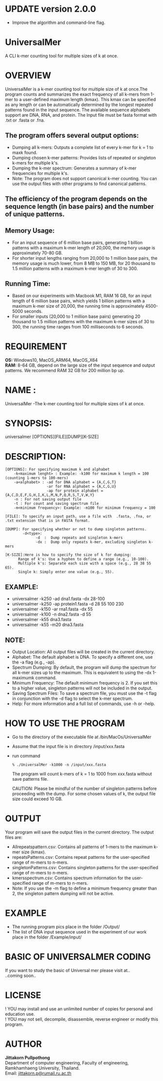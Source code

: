 # UPDATE version 2.0.0

* Improve the algorithm and command-line flag.

# UniversalMer
  A CLI k-mer counting tool for multiple sizes of k at once.
# OVERVIEW
UniversalMer is a k-mer counting tool for multiple size of k at once.The program counts and summarizes the exact frequency of all k-mers from 1-mer to a user-defined maximum length (kmax). This kmax can be specified as any length or can be automatically determined by the longest repeated patterns found in the input sequence.
The available sequence alphabets support are DNA, RNA, and protein. The Input file must be fasta format with .txt or .fasta or .fna. 

## The program offers several output options:
 * Dumping all k-mers: Outputs a complete list of every k-mer for k = 1 to maxk found.
 * Dumping chosen k-mer patterns: Provides lists of repeated or singleton k-mers for multiple k's.
 * Dumping the k-mer spectrum: Generates a summary of k-mer frequencies for multiple k's.
 * Note: The program does not support canonical k-mer counting. You can use the output files with other programs to find canonical patterns. 

## The efficiency of the program depends on the sequence length (in base pairs) and the number of unique patterns.

## Memory Usage:
 * For an input sequence of 6 million base pairs, generating 1 billion patterns with a maximum k-mer length of 20,000, the memory usage is approximately 70-80 GB.
 * For shorter input lengths ranging from 20,000 to 1 million base pairs, the memory usage is much lower, from 8 MB to 150 MB, for 20 thousand to 1.5 million patterns with a maximum k-mer length of 30 to 300.    
    
## Running Time:
 * Based on our experiments with Macbook M1, RAM 16 GB, for an input length of 6 million base pairs, which yields 1 billion patterns with a maximum k-mer size of 20,000, the running time is approximately 4500-5000 seconds.
 * For smaller inputs (20,000 to 1 million base pairs) generating 20 thousand to 1.5 million patterns with the maximum k-mer sizes of 30 to 300, the running time ranges from 100 milliseconds to 6 seconds.

# REQUIREMENT
  **OS:** Windows10, MacOS_ARM64, MacOS_X64 <br>
  **RAM:** 8-64 GB, depend on the large size of the input sequence and output patterns. We recommend RAM 32 GB for 200 million bp up. <br>
  
# NAME :
  UniversalMer -The k-mer counting tool for multiple sizes of k at once. 

# SYNOPSIS: 
   universalmer [OPTIONS][FILE][DUMP][K-SIZE]

# DESCRIPTION:

    [OPTIONS]: For specifying maximum k and alphabet
        -k<maximum lenght> : Example: -k100 for maximum k length = 100 (counting 1-mers to 100-mers)
        -a<alphabet> : -ad for DNA alphabet = {A,C,G,T}
                       -ar for RNA alphabet = {A,C,G,U}
                       -ap for protein alphabet =  {A,C,D,E,F,G,H,I,K,L,M,N,P,Q,R,S,T,V,W,Y}
        -n : For not saving output file 
        -t : For count and saving spectrum file
        -m<minimum frequency>: Example: -m100 for minimum frequency = 100

    [FILE]: To specify an input path, use a file with  .fasta, .fna, or .txt extension that is in FASTA format.

    [DUMP]: For specifying whether or not to dump singleton patterns.
            -d<type>:   
                  -d  :  Dump repeats and singleton k-mers
                  -dx :  Dump only repeats k-mer, excluding singleton k-mers

    [K-SIZE]:Here is how to specify the size of k for dumping:
          Range of k's: Use a hyphen to define a range (e.g., 10-100).
          Multiple k's: Separate each size with a space (e.g., 28 38 55 65).
          Single k: Simply enter one value (e.g., 55).

## EXAMPLE:   
 * universalmer -k250 -ad dna1.fasta -dx 28-100 
 * universalmer -k250 -ap protein1.fasta -d 28 55 100 230 
 * universalmer -k150 -ar rna1.fasta -dx 55
 * universalmer -k100 -n dna2.fasta -d 55
 * universalmer -k55 dna3.fasta
 * universalmer -k55 -m20 dna3.fasta

## NOTE: 
 * Output Location: All output files will be created in the current directory.
 * Alphabet: The default alphabet is DNA. To specify a different one, use the -a flag (e.g., -ap).
 * Spectrum Dumping: By default, the program will dump the spectrum for all k-mer sizes up to the maximum. This is equivalent to using the -dx 1-maximumk command.
 * Minimum Frequency: The default minimum frequency is 2. If you set this to a higher value, singleton patterns will not be included in the output.
 * Saving Spectrum Files: To save a spectrum file, you must use the -t flag in conjunction with the -d flag to select the k-mer spectrum.
 * Help: For more information and a full list of commands, use -h or -help.

# HOW TO USE THE PROGRAM

 * Go to the directory of the executable file at  /bin/MacOs/UniversalMer
 * Assume that the input file is in directory /input/xxx.fasta
 * run command
   
       % ./UniversalMer -k1000 -n /input/xxx.fasta

   The program will count k-mers of k = 1 to 1000 from xxx.fasta without save patterns file.
   
   CAUTION: Please be mindful of the number of singleton patterns before proceeding with the dump. For some chosen values of k, the output file size could exceed 10 GB.

# OUTPUT

Your program will save the output files in the current directory.  The output files are:

 * Allrepeatspattern.csv: Contains all patterns of 1-mers to the maximum k-mer size (kmax).
 * repeatsPatterns.csv: Contains repeat patterns for the user-specified range of m-mers to n-mers.
 * singletonPatterns.csv: Contains singleton patterns for the user-specified range of m-mers to n-mers.
 * kmersspectrum.csv: Contains spectrum information for the user-specified range of m-mers to n-mers.
 * Note: If you use the -m flag to define a minimum frequency greater than 2, the singleton pattern dumping will not be active.
    
# EXAMPLE
 * The running program pics place in the folder /Output/ 
 * The list of DNA input sequence used in the experiment of our work place in the folder /Example/input/ 

# BASIC OF UNIVERSALMER CODING
  If you want to study the basic of Universal mer please visit at..<br>
  ..coming soon..
  
# LICENSE
  ! YOU may install and use an unlimited number of copies for personal and education use.<br>
  ! YOU may not sell, decompile, disassemble, reverse engineer or modify this program.<br>

# AUTHOR

  **Jittakorn Pullpothong**<br> Department of computer engineering, Faculty of engineering, Ramkhamhaeng University, Thailand.<br>
  Email: <jittakorn.p@rumail.ru.ac.th>
